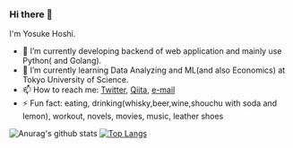 ### Hi there 👋
I'm Yosuke Hoshi.
<!--
**YosukeHoshi/YosukeHoshi** is a ✨ _special_ ✨ repository because its `README.md` (this file) appears on your GitHub profile.
-->

- 🔭 I’m currently developing backend of web application and mainly use Python( and Golang).
- 🌱 I’m currently learning Data Analyzing and ML(and also Economics) at Tokyo University of Science.
- 📫 How to reach me: [Twitter](https://twitter.com/bond_317), [Qiita](https://qiita.com/YosukeHoshi), [e-mail](yosuke.star.520@gmail.com)
- ⚡ Fun fact: eating, drinking(whisky,beer,wine,shouchu with soda and lemon), workout, novels, movies, music, 
leather shoes


![Anurag's github stats](https://github-readme-stats.vercel.app/api?count_private=true&username=YosukeHoshi&count_private=true&show_icons=true&theme=radical)
[![Top Langs](https://github-readme-stats.vercel.app/api/top-langs/?username=YosukeHoshi&langs_count=8&hide=jupyter%20notebook,HTML,SCSS&layout=compact)](https://github.com/anuraghazra/github-readme-stats)

